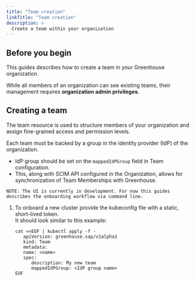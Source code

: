 ```yaml
---
title: "Team creation"
linkTitle: "Team creation"
description: >
  Create a team within your organization
---
```


## Before you begin

This guides describes how to create a team in your Greenhouse organization. 

While all members of an organization can see existing teams, their management requires **organization admin privileges**. 

## Creating a team

The team resource is used to structure members of your organization and assign fine-grained access and permission levels.

Each team must be backed by a group in the identity provider (IdP) of the organization.
   * IdP group should be set on the `mappedIdPGroup` field in Team configuration.
   * This, along with SCIM API configured in the Organization, allows for synchronization of Team Memberships with Greenhouse.

```
NOTE: The UI is currently in development. For now this guides describes the onboarding workflow via command line.
```

1. To onboard a new cluster provide the kubeconfig file with a static, short-lived token.  
   It should look similar to this example:
   ```
   cat <<EOF | kubectl apply -f -
      apiVersion: greenhouse.sap/v1alpha1
      kind: Team
      metadata:
      name: <name>
      spec:
         description: My new team
         mappedIdPGroup: <IdP group name>
   EOF
   ```
